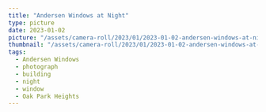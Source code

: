 ```yaml
---
title: "Andersen Windows at Night"
type: picture
date: 2023-01-02
picture: "/assets/camera-roll/2023/01/2023-01-02-andersen-windows-at-night/20230102_041422888_iOS.jpg"
thumbnail: "/assets/camera-roll/2023/01/2023-01-02-andersen-windows-at-night/20230102_041422888_iOS-thumbnail.jpg"
tags:
  - Andersen Windows
  - photograph
  - building
  - night
  - window
  - Oak Park Heights
---
```


